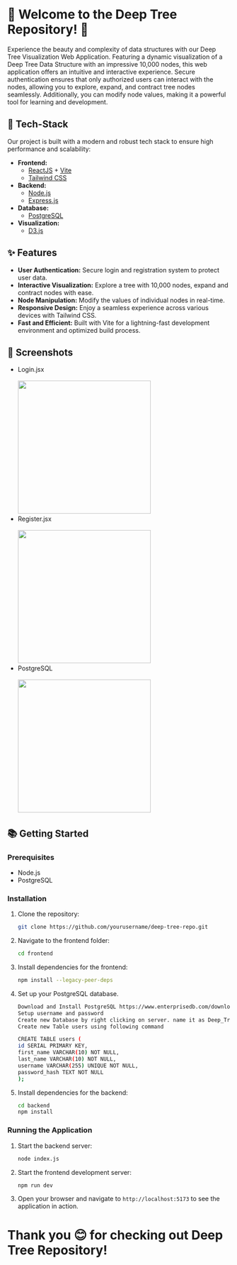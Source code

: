 # 🌳 Welcome to the Deep Tree Repository! 👋

Experience the beauty and complexity of data structures with our Deep Tree Visualization Web Application. Featuring a dynamic visualization of a Deep Tree Data Structure with an impressive 10,000 nodes, this web application offers an intuitive and interactive experience. Secure authentication ensures that only authorized users can interact with the nodes, allowing you to explore, expand, and contract tree nodes seamlessly. Additionally, you can modify node values, making it a powerful tool for learning and development.

## 🚀 Tech-Stack

Our project is built with a modern and robust tech stack to ensure high performance and scalability:

- **Frontend:**
  - [ReactJS](https://reactjs.org/) + [Vite](https://vitejs.dev/)
  - [Tailwind CSS](https://tailwindcss.com/)
- **Backend:**
  - [Node.js](https://nodejs.org/)
  - [Express.js](https://expressjs.com/)
- **Database:**
  - [PostgreSQL](https://www.postgresql.org/)
- **Visualization:**
  - [D3.js](https://d3js.org/)

## ✨ Features

- **User Authentication:** Secure login and registration system to protect user data.
- **Interactive Visualization:** Explore a tree with 10,000 nodes, expand and contract nodes with ease.
- **Node Manipulation:** Modify the values of individual nodes in real-time.
- **Responsive Design:** Enjoy a seamless experience across various devices with Tailwind CSS.
- **Fast and Efficient:** Built with Vite for a lightning-fast development environment and optimized build process.

## 📸 Screenshots

- Login.jsx <br /> <br />
<img width="300px" src="https://github.com/sohelkh1211/Deep_Tree/assets/125993375/e5655c2e-13e9-4c48-9a0b-a24badb95882" /> <br />
- Register.jsx <br /><br />
<img width="300px" rounded="10px" src="https://github.com/sohelkh1211/Deep_Tree/assets/125993375/532b4c7a-508d-48b2-82af-c02056748f49" /> <br />
- PostgreSQL <br /><br />
<img width="300px"  rounded="10px" src="https://github.com/sohelkh1211/Deep_Tree/assets/125993375/8f471e8a-216f-4ced-b37f-07960a6bfdf1" /> <br />

## 📚 Getting Started

### Prerequisites

- Node.js 
- PostgreSQL

### Installation

1. Clone the repository:

   ```sh
   git clone https://github.com/yourusername/deep-tree-repo.git
   ```
   
 2. Navigate to the frontend folder:
  
     ```sh
     cd frontend
     ```
  
  3. Install dependencies for the frontend:
  
     ```sh
     npm install --legacy-peer-deps
     ```
  
  4. Set up your PostgreSQL database.

     ```sh
     Download and Install PostgreSQL https://www.enterprisedb.com/downloads/postgres-postgresql-downloads
     Setup username and password
     Create new Database by right clicking on server. name it as Deep_Tree.
     Create new Table users using following command
     ```
     ```sh
     CREATE TABLE users (
     id SERIAL PRIMARY KEY,
     first_name VARCHAR(10) NOT NULL,
     last_name VARCHAR(10) NOT NULL,
     username VARCHAR(255) UNIQUE NOT NULL,
     password_hash TEXT NOT NULL
     );
     ```
5. Install dependencies for the backend:
   
   ```sh
   cd backend
   npm install
   ```
   
### Running the Application
  
  1. Start the backend server:
  
     ```sh
     node index.js
     ```
  
  2. Start the frontend development server:
  
     ```sh
     npm run dev
     ```
     
3. Open your browser and navigate to `http://localhost:5173` to see the application in action.

# Thank you 😊 for checking out Deep Tree Repository!
